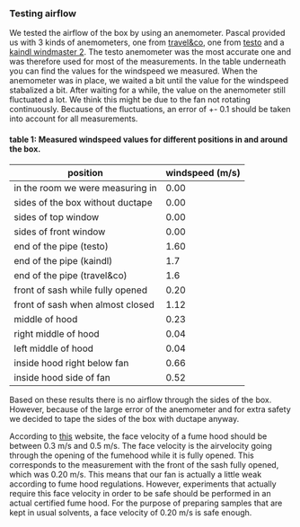 ### Testing airflow
We tested the airflow of the box by using an anemometer.
Pascal provided us with 3 kinds of anemometers, one from [travel&co](https://git.science.uu.nl/ued2020/experiment-design-2020/-/blob/master/projects/SamplePreparationModule_by_Roos_and_Jesse/Photos/Travel_co_anemometer.jpeg), one from [testo](https://git.science.uu.nl/ued2020/experiment-design-2020/-/blob/master/projects/SamplePreparationModule_by_Roos_and_Jesse/Photos/testo_anemometer.jpeg) and a [kaindl windmaster 2](https://git.science.uu.nl/ued2020/experiment-design-2020/-/blob/master/projects/SamplePreparationModule_by_Roos_and_Jesse/Photos/kaindl_anemometer.jpeg). 
The testo anemometer was the most accurate one and was therefore used for most of the measurements.
In the table underneath you can find the values for the windspeed we measured.
When the anemometer was in place, we waited a bit until the value for the windspeed stabalized a bit. 
After waiting for a while, the value on the anemometer still fluctuated a lot.
We think this might be due to the fan not rotating continuously.
Because of the fluctuations, an error of +- 0.1 should be taken into account for all measurements.

#### table 1: Measured windspeed values for different positions in and around the box.
|position|windspeed (m/s)|
| ------ | -------- |
|in the room we were measuring in| 0.00|
|sides of the box without ductape| 0.00|
|sides of top window|0.00|
|sides of front window|0.00|
|end of the pipe (testo)| 1.60|
|end of the pipe (kaindl)| 1.7|
|end of the pipe (travel&co)| 1.6|
|front of sash while fully opened|0.20|
|front of sash when almost closed|1.12|
|middle of hood| 0.23|
|right middle of hood| 0.04|
|left middle of hood| 0.04|
|inside hood right below fan| 0.66|
|inside hood side of fan| 0.52|

Based on these results there is no airflow through the sides of the box.
However, because of the large error of the anemometer and for extra safety we decided to tape the sides of the box with ductape anyway.

According to [this](https://www.nationallaboratorysales.com/blog/what-is-the-importance-of-fume-hood-face-velocity/) website, the face velocity of a fume hood should be between 0.3 m/s and 0.5 m/s. The face velocity is the airvelocity going through the opening of the fumehood while it is fully opened. This corresponds to the measurement with the front of the sash fully opened, which was 0.20 m/s. This means that our fan is actually a little weak according to fume hood regulations. However, experiments that actually require this face velocity in order to be safe should be performed in an actual certified fume hood. For the purpose of preparing samples that are kept in usual solvents, a face velocity of 0.20 m/s is safe enough. 
